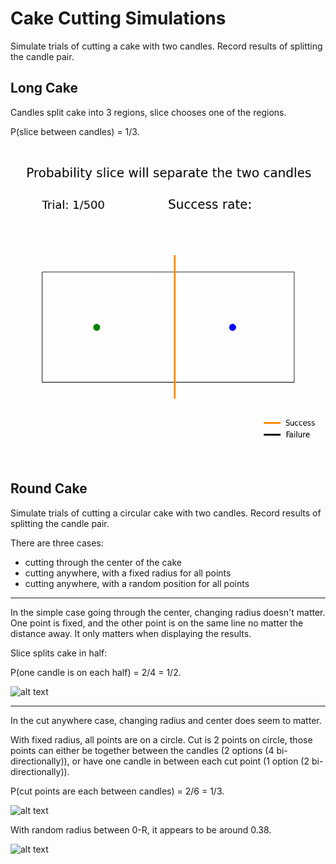 # Cake Cutting Simulations

Simulate trials of cutting a cake with two candles. Record results of splitting the candle pair.

## Long Cake

Candles split cake into 3 regions, slice chooses one of the regions.

P(slice between candles) = 1/3.

![alt text](.\result_animations\long_cake.gif "Title")

## Round Cake

Simulate trials of cutting a circular cake with two candles. Record results of splitting the candle pair.

There are three cases:

- cutting through the center of the cake
- cutting anywhere, with a fixed radius for all points
- cutting anywhere, with a random position for all points

---
In the simple case going through the center, changing radius doesn't matter.
One point is fixed, and the other point is on the same line no matter the distance away.
It only matters when displaying the results.

Slice splits cake in half:

P(one candle is on each half) = 2/4 = 1/2.

![alt text](.\result_animations\round_cake_cut_from_center_candleregion.gif "Title")

---
In the cut anywhere case, changing radius and center does seem to matter.

With fixed radius, all points are on a circle. Cut is 2 points on circle, those points can either be together between the candles (2 options (4 bi-directionally)), or have one candle in between each cut point (1 option (2 bi-directionally)).

P(cut points are each between candles) = 2/6 = 1/3.

![alt text](.\result_animations\round_cake_cut_anywhere_fixedrad_candleregion.gif "Title")

With random radius between 0-R, it appears to be around 0.38.

![alt text](.\result_animations\round_cake_cut_anywhere_candleregion.gif "Title")
